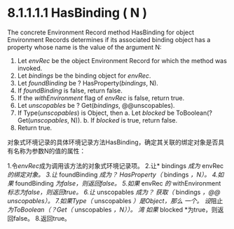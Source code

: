 # 8.1.1.1.1 HasBinding ( N )

The concrete Environment Record method HasBinding for object Environment Records determines if its associated binding object has a property whose name is the value of the argument N:

1. Let *envRec* be the object Environment Record for which the method was invoked.
2. Let *bindings* be the binding object for *envRec*.
3. Let *foundBinding* be ? HasProperty(*bindings*, N).
4. If *foundBinding* is false, return false.
5. If the *withEnvironment* flag of *envRec* is false, return true.
6. Let *unscopables* be ? Get(*bindings*, @@unscopables).
7. If Type(*unscopables*) is Object, then
      a. Let *blocked* be ToBoolean(? Get(*unscopables*, N)).
      b. If *blocked* is true, return false.
8. Return true.

对象式环境记录的具体环境记录方法HasBinding，确定其关联的绑定对象是否具有名称为参数N的值的属性：

1.令*envRec*成为调用该方法的对象式环境记录项。
2.让* bindings *成为* envRec *的绑定对象。
3.让* foundBinding *成为？ HasProperty（* bindings *，N）。
4.如果* foundBinding *为false，则返回false。
5.如果* envRec *的* withEnvironment *标志为false，则返回true。
6.让* unscopables *成为？ 获取（* bindings *，@@ unscopables）。
7.如果Type（* unscopables *）是Object，那么
       一个。 设*阻止*为ToBoolean（？Get（* unscopables *，N））。
      湾 如果* blocked *为true，则返回false。
8.返回true。